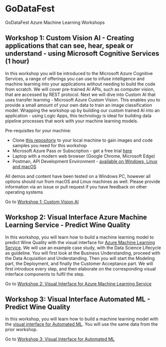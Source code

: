 # GoDataFest

GoDataFest Azure Machine Learning Workshops

## Workshop 1: Custom Vision AI - Creating applications that can see, hear, speak or understand - using Microsoft Cognitive Services (1 hour)

In this workshop you will be introduced to the Microsoft Azure Cognitive Services, a range of offerings you can use to infuse intelligence and machine learning into your applications without needing to build the code from scratch. We will cover pre-trained AI APIs, such as computer vision, that are accessed by REST protocol. Next we will dive into Custom AI that uses transfer learning - Microsoft Azure Custom Vision. This enables you to provide a small amount of your own data to train an image classification model. Wrapping the workshop up by building our custom trained AI into an application - using Logic Apps, this technology is ideal for building data pipeline processes that work with your machine learning models.

Pre-requisites for your machine:

* Clone [this repositoriy](https://github.com/mdragt/ignite-learning-paths) to your local machine to gain images and code samples you need for this workshop
* Microsoft Azure Pass or Subscription - get a free trial [here](https://azure.microsoft.com/en-gb/free/?WT.mc_id=globalainights-content-amynic)
* Laptop with a modern web browser (Google Chrome, Microsoft Edge)
* Postman, API Development Environment - [available on Windows, Linux and macOS](https://www.getpostman.com/)

All demos and content have been tested on a Windows PC, however all options should run from macOS and Linux machines as well. Please provide information via an issue or pull request if you have feedback on other operating systems

Go to [Workshop 1: Custom Vision AI](https://github.com/mdragt/GoDataFest/blob/master/Workshop%201%20Custom%20Vision%20AI/README.md)


## Workshop 2: Visual Interface Azure Machine Learning Service - Predict Wine Quality

In this workshop, you will learn how to build a machine learning model to predict Wine Quality with the visual interface for [Azure Machine Learning Service](https://studio.azureml.com/). We will use an example case study, with the Data Science Lifecycle as guideline. You will first look at the Business Understanding, proceed with the Data Acquisition and Understanding. Then you will start the Modeling part, the Deployment, and finally the Customer Acceptance part. We will first introduce every step, and then elaborate on the corresponding visual interface components to fulfil the step.

Go to [Workshop 2: Visual Interface for Azure Machine Learning Service](https://github.com/mdragt/GoDataFest/tree/master/Workshop%202%20Visual%20Interface)

## Workshop 3: Visual Interface Automated ML - Predict Wine Quality

In this workshop, you will learn how to build a machine learning model with the [visual interface for Automated ML](https://ml.azure.com/). You will use the same data from the prior workshop.

Go to [Workshop 3: Visual Interface for Automated ML](https://github.com/mdragt/GoDataFest/tree/master/Workshop%203%20AutoML)
